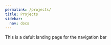 ```yaml
---
permalink: /projects/
title: Projects
sidebar:
  nav: docs
---
```


This is a defult landing page for the navigation bar
